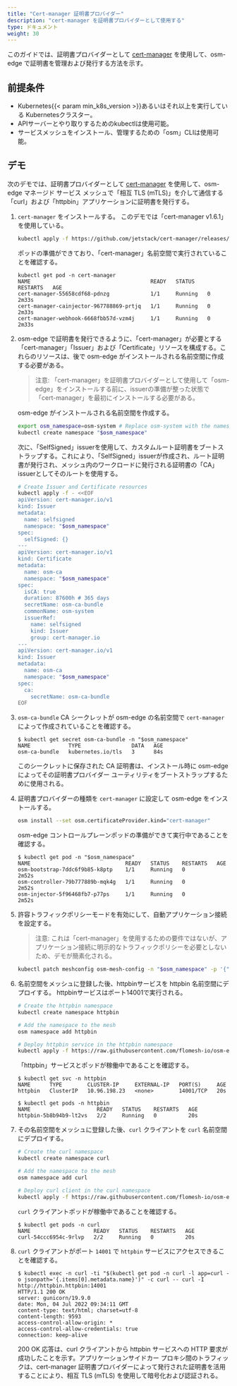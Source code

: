 ```yaml
---
title: "Cert-manager 証明書プロバイダー"
description: "cert-manager を証明書プロバイダーとして使用する"
type: ドキュメント
weight: 30
---
```



このガイドでは、証明書プロバイダーとして [cert-manager][1] を使用して、osm-edge で証明書を管理および発行する方法を示す。
## 前提条件
- Kubernetes{{< param min_k8s_version >}}あるいはそれ以上を実行している Kubernetesクラスター。
- APIサーバーとやり取りするためのkubectlは使用可能。
- サービスメッシュをインストール、管理するための「osm」CLIは使用可能。


## デモ

次のデモでは、証明書プロバイダーとして [cert-manager][1] を使用して、osm-edge マネージド サービス メッシュで「相互 TLS (mTLS)」を介して通信する「curl」および「httpbin」アプリケーションに証明書を発行する。

1. `cert-manager` をインストールする。 このデモでは「cert-manager v1.6.1」を使用している。
    ```bash
    kubectl apply -f https://github.com/jetstack/cert-manager/releases/download/v1.6.1/cert-manager.yaml
    ```

    ポッドの準備ができており、「cert-manager」名前空間で実行されていることを確認する。

    ```console
    kubectl get pod -n cert-manager
    NAME                                      READY   STATUS    RESTARTS   AGE
    cert-manager-55658cdf68-pdnzg             1/1     Running   0          2m33s
    cert-manager-cainjector-967788869-prtjq   1/1     Running   0          2m33s
    cert-manager-webhook-6668fbb57d-vzm4j     1/1     Running   0          2m33s
    ```

2. osm-edge で証明書を発行できるように、「cert-manager」が必要とする「cert-manager」「Issuer」および「Certificate」リソースを構成する。これらのリソースは、後で osm-edge がインストールされる名前空間に作成する必要がある。
    > 注意: 「cert-manager」を証明書プロバイダーとして使用して「osm-edge」をインストールする前に、issuerの準備が整った状態で「cert-manager」を最初にインストールする必要がある。

    osm-edge がインストールされる名前空間を作成する。

    ```bash
    export osm_namespace=osm-system # Replace osm-system with the namespace where osm-edge is installed
    kubectl create namespace "$osm_namespace"
    ```

    次に、「SelfSigned」issuerを使用して、カスタムルート証明書をブートストラップする。これにより、「SelfSigned」issuerが作成され、ルート証明書が発行され、メッシュ内のワークロードに発行される証明書の「CA」issuerとしてそのルートを使用する。

    ```bash
    # Create Issuer and Certificate resources
    kubectl apply -f - <<EOF
    apiVersion: cert-manager.io/v1
    kind: Issuer
    metadata:
      name: selfsigned
      namespace: "$osm_namespace"
    spec:
      selfSigned: {}
    ---
    apiVersion: cert-manager.io/v1
    kind: Certificate
    metadata:
      name: osm-ca
      namespace: "$osm_namespace"
    spec:
      isCA: true
      duration: 87600h # 365 days
      secretName: osm-ca-bundle
      commonName: osm-system
      issuerRef:
        name: selfsigned
        kind: Issuer
        group: cert-manager.io
    ---
    apiVersion: cert-manager.io/v1
    kind: Issuer
    metadata:
      name: osm-ca
      namespace: "$osm_namespace"
    spec:
      ca:
        secretName: osm-ca-bundle
    EOF
    ```

3. `osm-ca-bundle` CA シークレットが osm-edge の名前空間で `cert-manager` によって作成されていることを確認する。
   
    ```console
    $ kubectl get secret osm-ca-bundle -n "$osm_namespace"
    NAME            TYPE                DATA   AGE
    osm-ca-bundle   kubernetes.io/tls   3      84s
    ```

    このシークレットに保存された CA 証明書は、インストール時に osm-edge によってその証明書プロバイダー ユーティリティをブートストラップするために使用される。

4. 証明書プロバイダーの種類を `cert-manager` に設定して osm-edge をインストールする。
   
    ```bash
    osm install --set osm.certificateProvider.kind="cert-manager"
    ```

    osm-edge コントロールプレーンポッドの準備ができて実行中であることを確認する。
    
    ```console
    $ kubectl get pod -n "$osm_namespace"
    NAME                              READY   STATUS    RESTARTS   AGE
    osm-bootstrap-7ddc6f9b85-k8ptp    1/1     Running   0          2m52s
    osm-controller-79b777889b-mqk4g   1/1     Running   0          2m52s
    osm-injector-5f96468fb7-p77ps     1/1     Running   0          2m52s
    ```

5. 許容トラフィックポリシーモードを有効にして、自動アプリケーション接続を設定する。
    > 注意: これは「cert-manager」を使用するための要件ではないが、アプリケーション接続に明示的なトラフィックポリシーを必要としないため、デモが簡素化される。

    ```bash
    kubectl patch meshconfig osm-mesh-config -n "$osm_namespace" -p '{"spec":{"traffic":{"enablePermissiveTrafficPolicyMode":true}}}'  --type=merge
    ```

6. 名前空間をメッシュに登録した後、httpbinサービスを httpbin 名前空間にデプロイする。 httpbinサービスはポート14001で実行される。

    ```bash
    # Create the httpbin namespace
    kubectl create namespace httpbin

    # Add the namespace to the mesh
    osm namespace add httpbin

    # Deploy httpbin service in the httpbin namespace
    kubectl apply -f https://raw.githubusercontent.com/flomesh-io/osm-edge-docs/{{< param osm_branch >}}/manifests/samples/httpbin/httpbin.yaml -n httpbin
    ```

    「httpbin」サービスとポッドが稼働中であることを確認する。

    ```console
    $ kubectl get svc -n httpbin
    NAME      TYPE        CLUSTER-IP     EXTERNAL-IP   PORT(S)     AGE
    httpbin   ClusterIP   10.96.198.23   <none>        14001/TCP   20s
    ```

    ```console
    $ kubectl get pods -n httpbin
    NAME                     READY   STATUS    RESTARTS   AGE
    httpbin-5b8b94b9-lt2vs   2/2     Running   0          20s
    ```

7. その名前空間をメッシュに登録した後、`curl` クライアントを `curl` 名前空間にデプロイする。

    ```bash
    # Create the curl namespace
    kubectl create namespace curl

    # Add the namespace to the mesh
    osm namespace add curl

    # Deploy curl client in the curl namespace
    kubectl apply -f https://raw.githubusercontent.com/flomesh-io/osm-edge-docs/{{< param osm_branch >}}/manifests/samples/curl/curl.yaml -n curl
    ```

    `curl` クライアントポッドが稼働中であることを確認する。

    ```console
    $ kubectl get pods -n curl
    NAME                    READY   STATUS    RESTARTS   AGE
    curl-54ccc6954c-9rlvp   2/2     Running   0          20s
    ```

8.  `curl` クライアントがポート `14001` で `httpbin` サービスにアクセスできることを確認する。

    ```console
    $ kubectl exec -n curl -ti "$(kubectl get pod -n curl -l app=curl -o jsonpath='{.items[0].metadata.name}')" -c curl -- curl -I http://httpbin.httpbin:14001
    HTTP/1.1 200 OK
    server: gunicorn/19.9.0
    date: Mon, 04 Jul 2022 09:34:11 GMT
    content-type: text/html; charset=utf-8
    content-length: 9593
    access-control-allow-origin: *
    access-control-allow-credentials: true
    connection: keep-alive
    ```

     200 OK 応答は、curl クライアントから httpbin サービスへの HTTP 要求が成功したことを示す。アプリケーションサイドカー プロキシ間のトラフィックは、cert-manager 証明書プロバイダーによって発行された証明書を活用することにより、相互 TLS (mTLS) を使用して暗号化および認証される。
    


[1]: https://cert-manager.io/